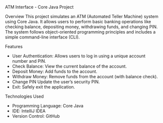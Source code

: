 ATM Interface - Core Java Project

 Overview
This project simulates an ATM (Automated Teller Machine) system using Core Java. It allows users to perform basic banking operations like checking balance, depositing money, withdrawing funds, and changing PIN. The system follows object-oriented programming principles and includes a simple command-line interface (CLI).

Features
- User Authentication: Allows users to log in using a unique account number and PIN.
- Check Balance: View the current balance of the account.
- Deposit Money: Add funds to the account.
- Withdraw Money: Remove funds from the account (with balance check).
- Change PIN Update the user’s security PIN.
- Exit: Safely exit the application.

Technologies Used
- Programming Language: Core Java
- IDE: IntelliJ IDEA
- Version Control: GitHub

